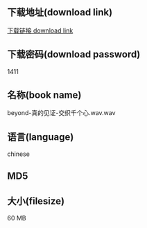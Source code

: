 ## 下载地址(download link)
[下载链接 download link](https://voluble-croquembouche-d321dc.netlify.app/?s=beyond-%E7%9C%9F%E7%9A%84%E8%A7%81%E8%AF%81-%E4%BA%A4%E7%BB%87%E5%8D%83%E4%B8%AA%E5%BF%83.wav)

## 下载密码(download password)
1411

## 名称(book name)
beyond-真的见证-交织千个心.wav.wav

## 语言(language)
chinese

## MD5


## 大小(filesize)
60 MB
